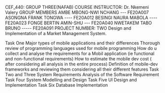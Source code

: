 CEF_440: GROUP THREE(NAFAB)
COURSE INSTRUCTOR: Dr. Nkemeni Valery
GROUP MEMBERS
AMBE MBONG-NWI NCHANG --- FE20A007
ASONGNA FRANK TONGWA ---- FE20A012
BESINGI NAURA MABOLA ---- FE20A023
FONGE BERTIN AMIN-SHU --- FE20A040
NWETAKEM TABO BRUNO ----- FE20A091
PROJECT NUMBER: TWO
Design and Implementation of a Market Management System.

Task One
Major types of mobile applications and their differences
Thorough review of programming languages used for mobile programming
How do u collect and analyse the requirements for a Mobil application (ie functional and non-functional requirements)
How to estimate the mobile dev cost ( after considering all analysis in the entire process)
Definition of mobile-dev frameworks and reviewing them considering all their different features
Task Two and Three
System Requirements
Analysis of the Software Requirement
Task Four
System Modelling and Design
Task Five
UI Design and Implementation
Task Six
Database Implementation